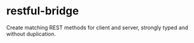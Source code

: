 # restful-bridge
Create matching REST methods for client and server, strongly typed and without duplication.
